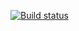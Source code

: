 [![Build status](https://ci.appveyor.com/api/projects/status/000wa3ooy7kn0rom?svg=true)](https://ci.appveyor.com/project/Warlokk/aqa1-2-2)
